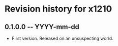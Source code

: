 # Revision history for x1210

## 0.1.0.0 -- YYYY-mm-dd

* First version. Released on an unsuspecting world.
